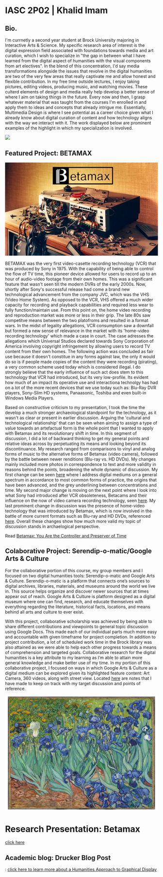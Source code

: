# IASC 2P02 | Khalid Imam

## Bio.

I'm currnetly a second year student at Brock University majoring in Interactive Arts & Science.
My specific research area of interest is the digital expression field associated with foundations towards media and art curation, which I wish to specialize in "the gap in between what I have learned from the digital aspect of humanities with the visual components from art electives". In the blend of this concentration, I'd say media transformations alongside the issues that revolve in the digital humanities are two of the very few areas that really captivate me and allow honest and flexible contribution. In my free time outside lectures, I enjoy taking pictures, editing videos, producing music, and watching movies. These culterd elements of design and media really help develop a better sense of where I aim on taking things in the future. Every now and then, I grasp whatever material that was taught from the courses I'm enrolled in and apply them to ideas and concepts that already intrigue me. Essentially, Multimedia Design is where I see potential as a career choice given what I already know about digital curation of content and how technology aligns with the way we interact with it. The work displayed below are prominent examples of the highlight in which my specialization is involved. 


![](Images/space.png)

## Featured Project: BETAMAX

![](Images/BETA2.png)

BETAMAX was the very first video-casette recording technology (VCR) that was produced by Sony in 1975. 
With the capability of being able to control the flow of TV time, this pioneer device allowed for users to record up to an hour of audio-video footage from their own homes. This was a significant feature that wasn't seen till the modern DVRs of the early 2000s. Now, shortly after Sony's successful release had come a brand new technological advancement from the company JVC, which was the VHS (Video Home System). As opposed to the VCR, VHS offered a much wider capacity for recording and playback capabilities and required less wear to fully function/maintain use. From this point on, the home video recording and reproduction market was more or less in their grip.
The late 80s saw competitve means between the two platofroms and resulted in a format wars. In the midst of legality allegations, VCR consumption saw a downfall but formed a new sense of relevance in the market with its 'home-video recording technology' which made a case in court. The case adresses the allegations which Universal Studios declared towards Sony Corporation of America involving copyright infringement by allowing users to record TV content from their own homes. The following action was concluded as fair use because it doesn't constitue in any forms against law, the only it would do so is if people made copies of the content they were recording (pirating), a very common scheme used today which is considered illegal. I do strongly believe that the early influence of such act does stem to this technology that VCR had introduced, but its very low-profile. Its evident how much of an impact its operative use and interactiona technolgy has had on a lot of the more recent devices that we use today such as: Blu-Ray DVR players, Sony-Slim HD systems, Panaasonic, Toshiba and even built-in Windows Media Players. 

Based on constructive criticism to my presentation, I took the time the develop a much stronger archaeological standpoint for the technology, as it wasn't as clear or present in earlier discussion. Arguing the 'cultural and technological relationship' that can be seen when aiming to assign a type of value towards an artefactual form is the whole point that I wanted to apply with Betamax and its revolutionary shift in time. In this segment of discussion, I did a lot of backward thinking to get my general points and relative ideas across by perpetuating its means and looking beyond its discontinuance. My research ranged from comparisons to vinyl and analog forms of music to the alternative forms of Betamax (video camera), followed by the battle between newer renditions (Blu-ray vs. HD DVDs). My changes mainly included more photos in correspondence to text and more validity in reasons behind the points, broadening the whole dynamic of discussion. My first change can be seen [here](https://github.com/ki13iz/IASC_2P02/commit/73f6f542458313dd5497a7a748d5552125e98deb#diff-cb92ad7351df6b9274b9ab5b97227cf3R118)
where I address digital mediums on a general spectrum in accordance to most common forms of practice, the origins that have been advanced, and the grey underlining between concentrations and time. My second major change is moving on the next point where I look into what Sony had introduced after VCR obsoleteness, Betacams and their influence on the now of video camera recording technology, seen [here](https://github.com/ki13iz/IASC_2P02/commit/73f6f542458313dd5497a7a748d5552125e98deb#diff-cb92ad7351df6b9274b9ab5b97227cf3R127). My last prominent change in discussion was the presence of home-video technology that was introduced by Betamax, which is now involved in the battle of more current formats such as Blu-ray and HD DVDs, referenced [here](https://github.com/ki13iz/IASC_2P02/commit/73f6f542458313dd5497a7a748d5552125e98deb#diff-cb92ad7351df6b9274b9ab5b97227cf3R136). Overall these changes show how much more valid my topic of discussion stands in archaelogical perspective.

Read [Betamax: You Are the Controller and Preserver of Time ](https://ki13iz.github.io/IASC_2P02/Reveal/index.html)

## Colaborative Project: Serendip-o-matic/Google Arts & Culture

For the collaborative portion of this course, my group members and I focused on two digital humanities tools: Serendip-o-matic and Google Arts & Culture. Serendip-o-matic is a platform that connects one’s sources to digital archives, libraries, materials, and museums around the world we live in. This source helps organize and discover newer sources that at times appear out of reach. Google Arts & Culture is platform designed as a digital museum where one can find, research, and educate themselves with everything regarding the literature, historical facts, locations, and means behind all arts and culture to ever exist. 

With this project, collaborative scholarship was achieved by being able to share different contributions and viewpoints to general topic discussion using Google Docs. This made each of our individual parts much more easy and accountable with given timeframe for project completion. In addition to project contribution, a lot of scheduled work time in the Brock library was also attained as we were able to help each other progress towards a means of comprehension and targeted goals. Collaborative research for the digital humanities is a key attribute to my learning as I’m able to attain more general knowledge and make better use of my time. In my portion of this collaborative project, I focused on ways in which Google Arts & Culture as a digital medium can be explored given its highlighted feature content: Art Camera, 360 videos, along with street view. Located [here](https://github.com/IascAtBrock/IASC-2P02-TeamPresentations/commit/ea60634f2676934e3736e6445c254623c298f507) are notes that I have made to keep on track with my target discussion and points of reference. 

![](Images/vangogh.png)

# Research Presentation: Betamax

[click here](https://ki13iz.github.io/IASC_2P02/Reveal/index.html)


## Academic blog: Drucker Blog Post

: [click here to learn more about a Humanities Approach to Graphical Display](publishblogpost.md) 
